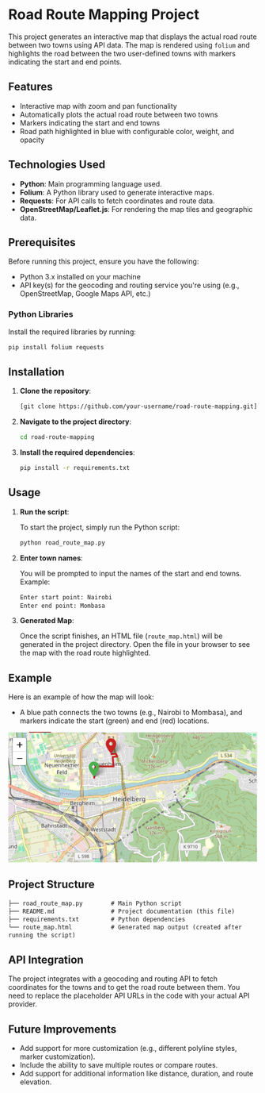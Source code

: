 

# Road Route Mapping Project

This project generates an interactive map that displays the actual road route between two towns using API data. The map is rendered using `folium` and highlights the road between the two user-defined towns with markers indicating the start and end points.

## Features
- Interactive map with zoom and pan functionality
- Automatically plots the actual road route between two towns
- Markers indicating the start and end towns
- Road path highlighted in blue with configurable color, weight, and opacity

## Technologies Used
- **Python**: Main programming language used.
- **Folium**: A Python library used to generate interactive maps.
- **Requests**: For API calls to fetch coordinates and route data.
- **OpenStreetMap/Leaflet.js**: For rendering the map tiles and geographic data.

## Prerequisites

Before running this project, ensure you have the following:

- Python 3.x installed on your machine
- API key(s) for the geocoding and routing service you're using (e.g., OpenStreetMap, Google Maps API, etc.)

### Python Libraries

Install the required libraries by running:

```bash
pip install folium requests
```

## Installation

1. **Clone the repository**:

   ```bash
   [git clone https://github.com/your-username/road-route-mapping.git](https://github.com/senteujoshua/GPSNavigation.git)
   ```

2. **Navigate to the project directory**:

   ```bash
   cd road-route-mapping
   ```

3. **Install the required dependencies**:

   ```bash
   pip install -r requirements.txt
   ```

## Usage

1. **Run the script**:

   To start the project, simply run the Python script:

   ```bash
   python road_route_map.py
   ```

2. **Enter town names**:

   You will be prompted to input the names of the start and end towns. Example:

   ```bash
   Enter start point: Nairobi
   Enter end point: Mombasa
   ```

3. **Generated Map**:

   Once the script finishes, an HTML file (`route_map.html`) will be generated in the project directory. Open the file in your browser to see the map with the road route highlighted.

## Example

Here is an example of how the map will look:

- A blue path connects the two towns (e.g., Nairobi to Mombasa), and markers indicate the start (green) and end (red) locations.
  
![Map Example](image.png)

## Project Structure

```
├── road_route_map.py        # Main Python script
├── README.md                # Project documentation (this file)
├── requirements.txt         # Python dependencies
└── route_map.html           # Generated map output (created after running the script)
```

## API Integration

The project integrates with a geocoding and routing API to fetch coordinates for the towns and to get the road route between them. You need to replace the placeholder API URLs in the code with your actual API provider.

## Future Improvements

- Add support for more customization (e.g., different polyline styles, marker customization).
- Include the ability to save multiple routes or compare routes.
- Add support for additional information like distance, duration, and route elevation.





